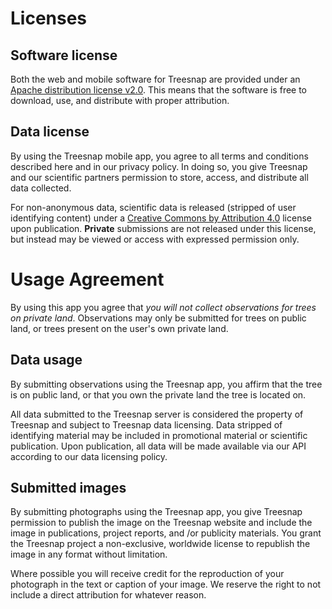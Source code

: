 # Licenses
## Software license
Both the web and mobile software for Treesnap are provided under an [Apache distribution license v2.0](http://www.apache.org/licenses/LICENSE-2.0.txt).  This means that the software is free to download, use, and distribute with proper attribution.

## Data license

By using the Treesnap mobile app, you agree to all terms and conditions described here and in our privacy policy.  In doing so, you give Treesnap and our scientific partners permission to store, access, and distribute all data collected.  
 
 For non-anonymous data, scientific data is released (stripped of user identifying content) under a [Creative Commons by Attribution 4.0](https://creativecommons.org/licenses/by/4.0/) license upon publication.  **Private** submissions are not released under this license, but instead may be viewed or access with expressed permission only.

# Usage Agreement
By using this app you agree that *you will not collect observations for trees on private land*.  Observations may only be submitted for trees on public land, or trees present on the user's own private land.

## Data usage
By submitting observations using the Treesnap app, you affirm that the tree is on public land, or that you own the private land the tree is located on.

All data submitted to the Treesnap server is considered the property of Treesnap and subject to Treesnap data licensing.  Data stripped of identifying material may be included in promotional material or scientific publication.  Upon publication, all data will be made available via our API according to our data licensing policy.

## Submitted images

By submitting photographs using the Treesnap app, you give Treesnap permission to publish the image on the Treesnap website and include the image in publications, project reports, and /or publicity materials.  You grant the Treesnap project a non-exclusive, worldwide license to republish the image in any format without limitation.

Where possible you will receive credit for the reproduction of your photograph in the text or caption of your image.  We reserve the right to not include a direct attribution for whatever reason.